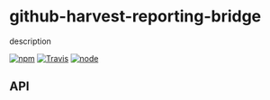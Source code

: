 # github-harvest-reporting-bridge

description


[![npm](https://img.shields.io/npm/dm/github-harvest-reporting-bridge.svg?style=flat-square)](https://www.npmjs.com/package/github-harvest-reporting-bridge)
[![Travis](https://img.shields.io/travis/eventEmitter/github-harvest-reporting-bridge.svg?style=flat-square)](https://travis-ci.org/eventEmitter/github-harvest-reporting-bridge)
[![node](https://img.shields.io/node/v/github-harvest-reporting-bridge.svg?style=flat-square)](https://nodejs.org/)


## API
